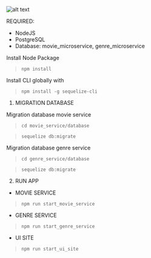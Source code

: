 ![alt text](https://cdn.rawgit.com/rikkeisoft-dn/microservice_nodejs/8eedf4d7/ui_site/public/img/movie_microservice.png
)

REQUIRED:
 * NodeJS
 * PostgreSQL
 * Database: movie_microservice, genre_microservice

Install Node Package

> ``npm install``

Install CLI globally with

> ``npm install -g sequelize-cli``

 1. MIGRATION DATABASE

Migration database movie service

> ``cd movie_service/database``

> ``sequelize db:migrate``

Migration database genre service

> ``cd genre_service/database``

> ``sequelize db:migrate``

 2. RUN APP

- MOVIE SERVICE
> ``npm run start_movie_service``

- GENRE SERVICE
> ``npm run start_genre_service``

- UI SITE
> ``npm run start_ui_site``


